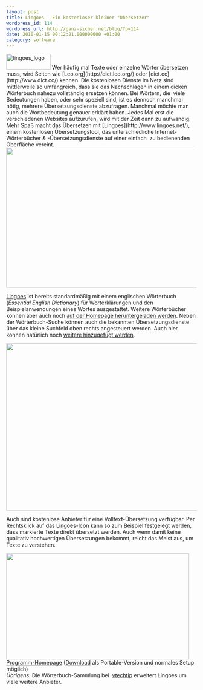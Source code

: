 ```yaml
---
layout: post
title: Lingoes - Ein kostenloser kleiner "Übersetzer"
wordpress_id: 114
wordpress_url: http://ganz-sicher.net/blog/?p=114
date: 2010-01-15 00:12:21.000000000 +01:00
category: software
---
```

<img class="lefticon" title="lingoes_logo" src="{{site.baseurl}}/wp-content/uploads/lingoes_logo.png" alt="lingoes_logo" width="117" height="41" />
Wer häufig mal Texte oder einzelne Wörter übersetzen muss, wird Seiten wie [Leo.org](http://dict.leo.org/) oder [dict.cc](http://www.dict.cc/) kennen. Die kostenlosen Dienste im Netz sind mittlerweile so umfangreich, dass sie das Nachschlagen in einem dicken Wörterbuch nahezu vollständig ersetzen können. Bei Wörtern, die  viele Bedeutungen haben, oder sehr speziell sind, ist es dennoch manchmal nötig, mehrere Übersetzungsdienste abzufragen. Manchmal möchte man auch die Wortbedeutung genauer erklärt haben.
<!--more-->
Jedes Mal erst die verschiedenen Websites aufzurufen, wird mit der Zeit dann zu aufwändig. Mehr Spaß macht das Übersetzen mit [Lingoes](http://www.lingoes.net/), einem kostenlosen Übersetzungstool, das unterschiedliche Internet-Wörterbücher &amp; -Übersetzungsdienste auf einer einfach  zu bedienenden Oberfläche vereint.

<img class="borderimg centered" title="lingoes screen" src="{{site.baseurl}}/wp-content/uploads/lingoes-screen.png" alt="" width="537" height="370" />

[Lingoes](http://www.lingoes.net/) ist bereits standardmäßig mit einem englischen Wörterbuch (<em>Essential English Dictionary</em>) für Worterklärungen und den Beispielanwendungen eines Wortes ausgestattet. Weitere Wörterbücher können aber auch noch <a href="http://www.lingoes.net/en/dictionary/" target="_blank">auf der Homepage heruntergeladen werden</a>. Neben der Wörterbuch-Suche können auch die bekannten Übersetzungsdienste über das kleine Suchfeld oben rechts angesteuert werden. Auch hier können natürlich noch <a href="http://www.lingoes.net/en/translator/webengine.htm" target="_blank">weitere hinzugefügt werden</a>.

<img class="borderimg centered" title="lingoes übersetzungen" src="{{site.baseurl}}/wp-content/uploads/lingoes-uebersetzungen.png" alt="" width="518" height="442" />

Auch sind kostenlose Anbieter für eine Volltext-Übersetzung verfügbar. Per Rechtsklick auf das Lingoes-Icon kann so zum Beispiel festgelegt werden, dass markierte Texte direkt übersetzt werden. Auch wenn damit keine qualitativ hochwertigen Übersetzungen bekommt, reicht das Meist aus, um Texte zu verstehen.

<img class="borderimg centered" title="lingoes textübersetzung" src="{{site.baseurl}}/wp-content/uploads/lingoes-textuebersetzung.png" alt="" width="484" height="280" />

<div class="infobox">
<a href="http://www.lingoes.net/" target="_blank"></a><a href="http://www.lingoes.net/" class="homelink" target="_blank">Programm-Homepage</a> (<a href="http://www.lingoes.net/en/translator/download.htm" target="_blank">Download</a> als Portable-Version und normales Setup möglich)<br />
<i>Übrigens</i>: Die Wörterbuch-Sammlung bei  <a href="http://www.vtechtip.com/2009/10/lingoes-translator-2-with-ton-of.html" target="_blank">vtechtip</a> erweitert Lingoes um viele weitere Anbieter.
</div>
